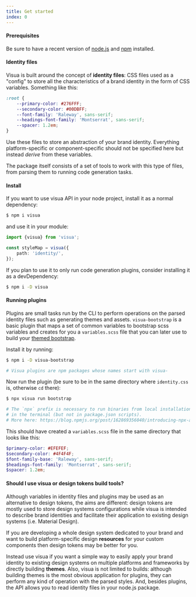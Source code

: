 ```yaml
---
title: Get started
index: 0
---
```

#### Prerequisites

Be sure to have a recent version of [node.js](https://nodejs.org) and [npm](https://npmjs.org) installed.

#### Identity files

Visua is built around the concept of **identity files**: CSS files used as a "config" to store all the characteristics
of a brand identity in the form of CSS variables. Something like this:

```css
:root {
    --primary-color: #276FFF;
    --secondary-color: #00DBFF;
    --font-family: 'Raleway', sans-serif;
    --headings-font-family: 'Montserrat', sans-serif;
    --spacer: 1.2em;
}
```

Use these files to store an abstraction of your brand identity. Everything platform-specific or component-specific
should not be specified here but instead _derive_ from these variables.

The package itself consists of a set of tools to work with this type of files, from parsing them to running code
generation tasks.

#### Install

If you want to use visua API in your node project, install it as a normal dependency:

```bash
$ npm i visua
```

and use it in your module:

```typescript
import {visua} from 'visua';

const styleMap = visua({
    path: 'identity/',
});
```

If you plan to use it to only run code generation plugins, consider installing it as a devDependency:

```bash
$ npm i -D visua
```

#### Running plugins

Plugins are small tasks run by the CLI to perform operations on the parsed identity files such as generating themes
and assets. `visua-bootstrap` is a basic plugin that maps a set of common variables to bootstrap scss variables and
creates for you a `variables.scss` file that you can later use to build your [themed bootstrap](https://getbootstrap.com/docs/4.0/getting-started/theming).

Install it by running:

```bash
$ npm i -D visua-bootstrap

# Visua plugins are npm packages whose names start with visua-
```

Now run the plugin (be sure to be in the same directory where `identity.css` is, otherwise `cd` there):

```bash
$ npx visua run bootstrap

# The `npx` prefix is necessary to run binaries from local installations
# in the terminal (but not in package.json scripts).
# More here: https://blog.npmjs.org/post/162869356040/introducing-npx-an-npm-package-runner.
```

This should have created a `variables.scss` file in the same directory that looks like this:

```scss
$primary-color: #EFEFEF;
$secondary-color: #4F4F4F;
$font-family-base: 'Raleway', sans-serif;
$headings-font-family: 'Montserrat', sans-serif;
$spacer: 1.2em;
```

#### Should I use visua or design tokens build tools?

Although variables in identity files and plugins may be used as an alternative to design tokens, the aims are different:
design tokens are mostly used to store design systems configurations while visua is intended to describe brand
identities and facilitate their application to existing design systems (i.e. Material Design).

If you are developing a whole design system dedicated to your brand and want to build platform-specific design
**resources** for your custom components then design tokens may be better for you.

Instead use visua if you want a simple way to easily apply your brand identity to existing design systems on multiple
platforms and frameworks by directly building **themes**. Also, visua is not limited to builds: although building themes
is the most obvious application for plugins, they can perform any kind of operation with the parsed styles. And,
besides plugins, the API allows you to read identity files in your node.js package.
